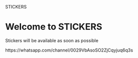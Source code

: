 <html>
<head>STICKERS</head>
<body>
<h1>Welcome to STICKERS</h1>
<p>Stickers will be available as soon as possible</p>
</body>
<a>https://whatsapp.com/channel/0029VbAsoSO2ZjCqyjuq6q3s</a>
<a></a>
</html>
